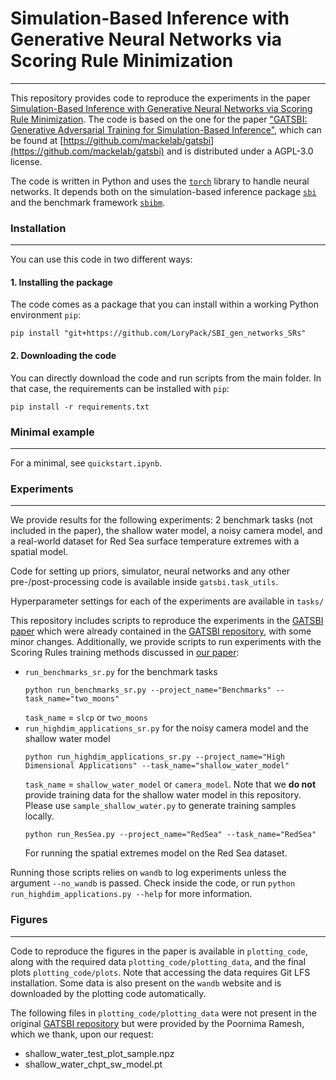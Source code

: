 # Simulation-Based Inference with Generative Neural Networks via Scoring Rule Minimization
---

This repository provides code to reproduce the experiments in the paper [Simulation-Based Inference with Generative Neural Networks via Scoring Rule Minimization](https://arxiv.org/abs/2205.15784). The code is based on the one for the paper ["GATSBI: Generative Adversarial Training for Simulation-Based Inference"](https://openreview.net/forum?id=kR1hC6j48Tp&referrer=%5BAuthor%20Console%5D(%2Fgroup%3Fid%3DICLR.cc%2F2022%2FConference%2FAuthors%23your-submissions)), which can be found at [https://github.com/mackelab/gatsbi](https://github.com/mackelab/gatsbi) and is distributed under a AGPL-3.0 license.


The code is written in Python and uses the [`torch`](https://pytorch.org/) library to handle neural networks. It depends both on the simulation-based inference package [`sbi`](https://github.com/mackelab/sbi) and the benchmark framework [`sbibm`](https://github.com/mackelab/sbibm).

### Installation
___
You can use this code in two different ways: 
#### 1. Installing the package
The code comes as a package that you can install within a working Python environment `pip`:
```
pip install "git+https://github.com/LoryPack/SBI_gen_networks_SRs"
```
#### 2. Downloading the code
You can directly download the code and run scripts from the main folder. In that case, the requirements can be installed with `pip`:
```
pip install -r requirements.txt
```

### Minimal example
___
For a minimal, see `quickstart.ipynb`.

### Experiments
___
We provide results for the following experiments: 2 benchmark tasks (not included in the paper), the shallow water model, a noisy camera model, and a real-world dataset for Red Sea surface temperature extremes with a spatial model.

Code for setting up priors, simulator, neural networks and any other pre-/post-processing code is available inside `gatsbi.task_utils`.

Hyperparameter settings for each of the experiments are available in `tasks/`


This repository includes scripts to reproduce the experiments in the [GATSBI paper](https://openreview.net/forum?id=kR1hC6j48Tp&referrer=%5BAuthor%20Console%5D(%2Fgroup%3Fid%3DICLR.cc%2F2022%2FConference%2FAuthors%23your-submissions)) which were already contained in the [GATSBI repository](https://github.com/mackelab/gatsbi), with some minor changes. Additionally, we provide scripts to run experiments with the Scoring Rules training methods discussed in [our paper](https://arxiv.org/abs/2205.15784):
- `run_benchmarks_sr.py` for the benchmark tasks
    ```
    python run_benchmarks_sr.py --project_name="Benchmarks" --task_name="two_moons"
    ```
    `task_name` = `slcp` or `two_moons`
- `run_highdim_applications_sr.py` for the noisy camera model and the shallow water model  
    ```
    python run_highdim_applications_sr.py --project_name="High Dimensional Applications" --task_name="shallow_water_model"
    ```
    `task_name` = `shallow_water_model` or `camera_model`.
    Note that we **do not** provide training data for the shallow water model in this repository. Please use `sample_shallow_water.py` to generate training samples locally.
    ```
    python run_ResSea.py --project_name="RedSea" --task_name="RedSea"
    ```
  For running the spatial extremes model on the Red Sea dataset.

Running those scripts relies on `wandb` to log experiments unless the argument `--no_wandb` is passed. Check inside the code, or run `python run_highdim_applications.py --help` for more information.  

### Figures
___
Code to reproduce the figures in the paper is available in `plotting_code`, along with the required data `plotting_code/plotting_data`, and the final plots `plotting_code/plots`. Note that accessing the data requires Git LFS installation. Some data is also present on the `wandb` website and is downloaded by the plotting code automatically.

The following files in `plotting_code/plotting_data` were not present in the original [GATSBI repository](https://github.com/mackelab/gatsbi) but were provided by the Poornima Ramesh, which we thank, upon our request:
- shallow_water_test_plot_sample.npz 
- shallow_water_chpt_sw_model.pt 
